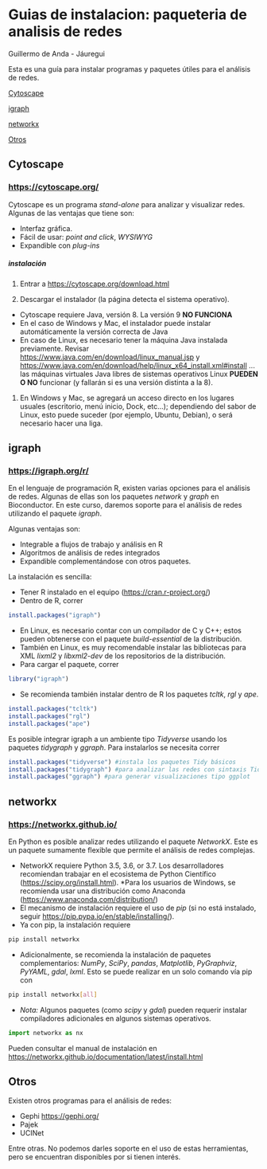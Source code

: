 Guias de instalacion: paqueteria de analisis de redes
================
Guillermo de Anda - Jáuregui

Esta es una guía para instalar programas y paquetes útiles para el análisis de redes. 

[Cytoscape](#cytoscape)

[igraph](#igraph)

[networkx](#networkx)

[Otros](#otros)

Cytoscape
---------

### <https://cytoscape.org/>

Cytoscape es un programa *stand-alone* para analizar y visualizar redes. Algunas de las ventajas que tiene son:

-   Interfaz gráfica.
-   Fácil de usar: *point and click*, *WYSIWYG*
-   Expandible con *plug-ins*

##### instalación

1.  Entrar a <https://cytoscape.org/download.html>

2.  Descargar el instalador (la página detecta el sistema operativo).

-   Cytoscape requiere Java, versión 8. La versión 9 **NO FUNCIONA**
-   En el caso de Windows y Mac, el instalador puede instalar automáticamente la versión correcta de Java
-   En caso de Linux, es necesario tener la máquina Java instalada previamente. Revisar <https://www.java.com/en/download/linux_manual.jsp> y <https://www.java.com/en/download/help/linux_x64_install.xml#install> ... las máquinas virtuales Java libres de sistemas operativos Linux **PUEDEN O NO** funcionar (y fallarán si es una versión distinta a la 8).

1.  En Windows y Mac, se agregará un acceso directo en los lugares usuales (escritorio, menú inicio, Dock, etc...); dependiendo del sabor de Linux, esto puede suceder (por ejemplo, Ubuntu, Debian), o será necesario hacer una liga.

igraph
------

### <https://igraph.org/r/>

En el lenguaje de programación R, existen varias opciones para el análisis de redes. Algunas de ellas son los paquetes *network* y *graph* en Bioconductor. En este curso, daremos soporte para el análisis de redes utilizando el paquete *igraph*.

Algunas ventajas son:

-   Integrable a flujos de trabajo y análisis en R
-   Algoritmos de análisis de redes integrados
-   Expandible complementándose con otros paquetes.

La instalación es sencilla:

-   Tener R instalado en el equipo (<https://cran.r-project.org/>)
-   Dentro de R, correr

``` r
install.packages("igraph")
```

-   En Linux, es necesario contar con un compilador de C y C++; estos pueden obtenerse con el paquete *build-essential* de la distribución.
-   También en Linux, es muy recomendable instalar las bibliotecas para XML *lixml2* y *libxml2-dev* de los repositorios de la distribución.
-   Para cargar el paquete, correr

``` r
library("igraph")
```

-   Se recomienda también instalar dentro de R los paquetes *tcltk*, *rgl* y *ape*.

``` r
install.packages("tcltk")
install.packages("rgl")
install.packages("ape")
```

Es posible integrar igraph a un ambiente tipo *Tidyverse* usando los paquetes *tidygraph* y *ggraph*. Para instalarlos se necesita correr

``` r
install.packages("tidyverse") #instala los paquetes Tidy básicos 
install.packages("tidygraph") #para analizar las redes con sintaxis Tidy
install.packages("ggraph") #para generar visualizaciones tipo ggplot
```


networkx
--------

### <https://networkx.github.io/>

En Python es posible analizar redes utilizando el paquete *NetworkX*. Este es un paquete sumamente flexible que permite el análisis de redes complejas.

-   NetworkX requiere Python 3.5, 3.6, or 3.7. Los desarrolladores recomiendan trabajar en el ecosistema de Python Científico (<https://scipy.org/install.html>). \*Para los usuarios de Windows, se recomienda usar una distribución como Anaconda (<https://www.anaconda.com/distribution/>)
-   El mecanismo de instalación requiere el uso de *pip* (si no está instalado, seguir <https://pip.pypa.io/en/stable/installing/>).
-   Ya con pip, la instalación requiere

``` bash
pip install networkx
```

-   Adicionalmente, se recomienda la instalación de paquetes complementarios: *NumPy*, *SciPy*, *pandas*, *Matplotlib*, *PyGraphviz*, *PyYAML*, *gdal*, *lxml*. Esto se puede realizar en un solo comando vía pip con

``` bash
pip install networkx[all]
```

-   *Nota:* Algunos paquetes (como *scipy* y *gdal*) pueden requerir instalar compiladores adicionales en algunos sistemas operativos.

``` python
import networkx as nx
```

Pueden consultar el manual de instalación en <https://networkx.github.io/documentation/latest/install.html>

Otros
-----

Existen otros programas para el análisis de redes:

-   Gephi <https://gephi.org/>
-   Pajek
-   UCINet

Entre otras. No podemos darles soporte en el uso de estas herramientas, pero se encuentran disponibles por si tienen interés.
